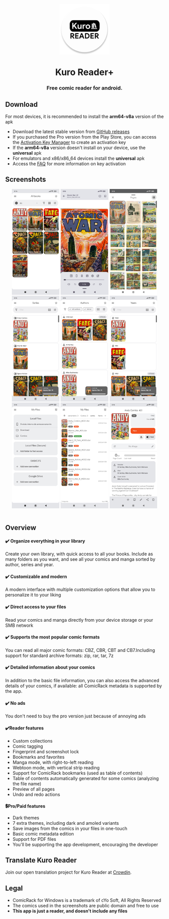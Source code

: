 <div align="center">
<img width="" src="img/kuro_icon.png"  width=160 height=160  align="center">

# Kuro Reader+
### Free comic reader for android.
</div>

## Download

For most devices, it is recommended to install the **arm64-v8a** version of the apk

- Download the latest stable version from [GitHub releases](https://github.com/VandersonQk/KuroReaderReleases/releases/latest)
- If you purchased the Pro version from the Play Store, you can access the [Activation Key Manager](https://reader.kurotoshiro.com.br/license_manager/) to create an activation key
- If the **arm64-v8a** version doesn't install on your device, use the **universal** apk
- For emulators and x86/x86_64 devices install the **universal** apk
- Access the [FAQ](faq.md) for more information on key activation

## Screenshots

<div align="center">
<div>
<img src="img/screenshots/1.jpg" width="30%" />
<img src="img/screenshots/2.jpg" width="30%" />
<img src="img/screenshots/3.jpg" width="30%" />
<img src="img/screenshots/4.jpg" width="30%" />
<img src="img/screenshots/5.jpg" width="30%" />
<img src="img/screenshots/6.jpg" width="30%" />
<img src="img/screenshots/7.jpg" width="30%" />
<img src="img/screenshots/8.jpg" width="30%" />
<img src="img/screenshots/9.jpg" width="30%" />
</div>
</div>

<br>

## Overview

#### ✔️ Organize everything in your library
Create your own library, with quick access to all your books. Include as many folders as you want, and see all your comics and manga sorted by author, series and year.


#### ✔️ Customizable and modern
A modern interface with multiple customization options that allow you to personalize it to your liking

#### ✔️ Direct access to your files
Read your comics and manga directly from your device storage or your SMB network

#### ✔️ Supports the most popular comic formats
You can read all major comic formats:  CBZ, CBR, CBT and CB7.Including support for standard archive formats: zip, rar, tar, 7z

#### ✔️ Detailed information about your comics
In addition to the basic file information, you can also access the advanced details of your comics, if available: all ComicRack metadata is supported by the app.

#### ✔️ No ads
You don't need to buy the pro version just because of annoying ads

#### ✔️Reader features

* Custom collections
* Comic tagging
* Fingerprint and screenshot lock
* Bookmarks and favorites
* Manga mode, with right-to-left reading
* Webtoon mode, with vertical strip reading
* Support for ComicRack bookmarks (used as table of contents)
* Table of contents automatically generated for some comics (analyzing the file name)
* Preview of all pages
* Undo and redo actions


#### 💲Pro/Paid features
* Dark themes
* 7 extra themes, including dark and amoled variants
* Save images from the comics in your files in one-touch
* Basic comic metadata edition
* Support for PDF files
* You'll be supporting the app development, encouraging the developer


## Translate Kuro Reader

Join our open translation project for Kuro Reader at [Crowdin](https://crowdin.com/project/kuroreader).


## Legal

* ComicRack for Windows is a trademark of cYo Soft, All Rights Reserved
* The comics used in the screenshots are public domain and free to use
* **This app is just a reader, and doesn't include any files**




